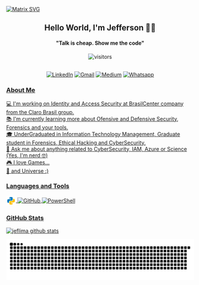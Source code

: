   [![Matrix SVG](https://raw.githubusercontent.com/rodrigograca31/rodrigograca31/master/matrix.svg)](https://www.youtube.com/watch?v=SDkAGkd4NLc) 
<p>
  <h2 align="center"><b>Hello World, I'm Jefferson 🐱‍💻</b></h2>
</p>

<p>
  <h4 align="center"><b>"Talk is cheap. Show me the code"</b></h4>
</p>

<p align="center">
    <img align="center" alt="visitors" src="https://gpvc.arturio.dev/jeflima" />
</p>

<p align="center">
<br>
<a href="https://www.linkedin.com/in/jsilvaalveslima"><img src="https://img.shields.io/badge/linkedin-%230077B5.svg?&style=for-the-badge&logo=linkedin&logoColor=white" alt="LinkedIn" /></a>
<a href="mailto:jsilvaalveslima@gmail.com?subject=Hello %20Jefferson!!"><img src="https://img.shields.io/badge/gmail-%23D14836.svg?&style=for-the-badge&logo=gmail&logoColor=white" alt="Gmail"/></a>
<a href="https://medium.com/@jeflima"><img src="https://img.shields.io/badge/Medium-12100E?style=for-the-badge&logo=medium&logoColor=white"alt="Medium" /></a>
<a href="https://encurtador.com.br/cqDIS"><img src="https://img.shields.io/badge/WhatsApp-25D366?style=for-the-badge&logo=whatsapp&logoColor=white" alt="Whatsapp"</a>
</p>

 <!-- About me -->
<h3>About Me</h3>
  
💻 I'm working on Identity and Access Security at BrasilCenter company from the Claro Brasil group.<br>
📚 I'm currently learning more about Ofensive and Defensive Security, Forensics and your tools.<br>
🎓 UnderGraduated in Information Technology Management, Graduate student in Forensics, Ethical Hacking and CyberSecurity.<br>
💬 Ask me about anything related to CyberSecurity, IAM, Azure or Science (Yes, I'm nerd :nerd_face:)<br>
🎮 I love Games...<br/>
🌌 and Universe :)
<div align="left">
  
 <h3><b>Languages and Tools</b></h3>
<img align="center" alt="Python" width="26px" src="https://github.com/jeflima/jeflima/blob/main/assets/python.png" />
<img align="center" alt="GitHub" width="26px" src="https://github.com/darshanr27/darshanr27/blob/master/Assets/github.png" />
<img align="center" alt="PowerShell" width="26px" src="https://github.com/darshanr27/darshanr27/blob/master/Assets/github.png" />
  <!--  Stats -->
<h3>GitHub Stats</h3>

![jeflima github stats](https://github-readme-stats.vercel.app/api?username=jeflima&theme=nord&show_icons=true&count_private=true&line_height=20&title_color=FFFFFF&icon_color=FFFFFF&text_color=FFFFFF&bg_color=0D1117)

 ![Snake animation](https://github.com/jeflima/jeflima/blob/output/github-contribution-grid-snake.svg)


